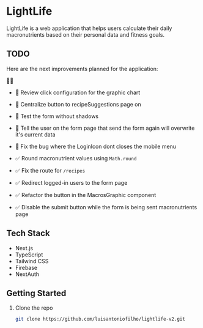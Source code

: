 # LightLife

LightLife is a web application that helps users calculate their daily macronutrients based on their personal data and fitness goals.

## TODO

Here are the next improvements planned for the application:

🔁✅

- 🔁 Review click configuration for the graphic chart
- 🔁 Centralize button to recipeSuggestions page on
- 🔁 Test the form without shadows
- 🔁 Tell the user on the form page that send the form again will overwrite it's current data
- 🔁 Fix the bug where the LoginIcon dont closes the mobile menu

- ✅ Round macronutrient values using `Math.round`
- ✅ Fix the route for `/recipes`
- ✅ Redirect logged-in users to the form page
- ✅ Refactor the button in the MacrosGraphic component
- ✅ Disable the submit button while the form is being sent
  macronutrients page

## Tech Stack

- Next.js
- TypeScript
- Tailwind CSS
- Firebase
- NextAuth

## Getting Started

1. Clone the repo
   ```bash
   git clone https://github.com/luisantoniofilho/lightlife-v2.git
   ```
